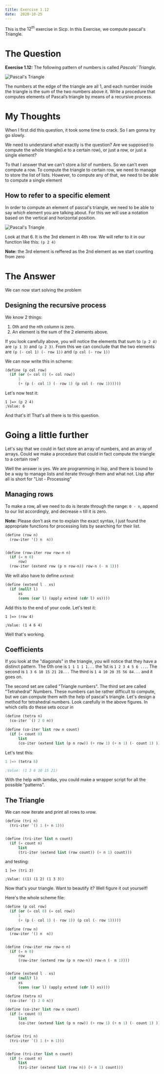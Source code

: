 ```yaml
---
title: Exercise 1.12
date:  2020-10-25
---
```


This is the $12^{th}$ exercise in Sicp. In this Exercise,
we compute pascal's Triangle. 

# The Question

**Exercise 1.12:** The following pattern of numbers is called *Pascals' Triangle.*

![Pascal's Triangle ](p-tri.gif)

The numbers at the edge of the triangle are all 1, and each number
inside the triangle is the sum of the two numbers above it. Write
a procedure that computes elements of Pascal’s triangle by means
of a recursive process.

# My Thoughts

When I first did this question, it took some time
to crack. So I am gonna try go slowly.

We need to understand *what* exactly is the question? Are we supposed 
to compute the whole triangle(i.e to a certain row), or just a row, or just a single element?

To that I answer that we can't store a *list* of numbers. So we can't even
compute a row. To compute the triangle to certain row, we need to manage
to store the list of lists. However, to compute any of that, we need to be 
able to compute a single element

## How to refer to a specific element

In order to compute an element of pascal's triangle, we need
to be able to say *which* element you are talking about. For
this we will use a notation based on the vertical and horizontal position.

![Pascal's Triangle](p-tri-r.gif)

Look at that 6. It is the 3rd element in 4th row.
We will refer to it in our function like this:
`(p 2 4)`

**Note:** the 3rd element is reffered as the 
2nd element as we start counting from zero

# The Answer

We can now start solving the problem

## Designing the recursive process

We know 2 things:
    
1. 0th and the nth column is zero.
2. An element is the sum of the 2 elements above.

If you look carefully above, you will notice
the elements that sum to `(p 2 4)` are `(p 1 3)` 
and `(p 2 3)`. From this we can conclude that
the two elements are `(p (- col 1) (- row 1))` and
`(p col (- row 1))`

We can now write this in scheme:

```scheme
(define (p col row)
  (if (or (= col 0) (= col row))
      1
      (+ (p (- col 1) (- row 1) (p col (- row 1))))))
```

Let's now test it:

```
1 ]=> (p 2 4)
;Value: 6
```

And that's it! That's all there is to this question.

# Going a little further

Let's say that we could in fact store an array of
numbers, and an array of arrays. Could we make a procedure
that could in fact compute the triangle to a certain row?

Well the answer is yes. We are programming in lisp, and there 
is bound to be a way to manage lists and iterate through them
and what not. Lisp after all is short for "List - Processing"

## Managing rows

To make a row, all we need to do is iterate through the range:
`0 - n`, append to our list accordingly, and decrease `n` till it
is zero.

**Note:** Please don't ask me to explain
the exact syntax, I just found the appropriate functions
for processing lists by searching for their list.

```scheme
(define (row n)
  (row-iter '() n  n))


(define (row-iter row row-n n)
  (if (= n 0)
      row)
  (row-iter (extend row (p n row-n)) row-n (- n 1)))
```

We will also have to define `extend`:

```scheme
(define (extend l . xs)
  (if (null? l)
      xs
      (cons (car l) (apply extend (cdr l) xs))))
```

Add this to the end of your code. Let's test it:

```
1 ]=> (row 4)

;Value: (1 4 6 4)
```

Well that's working.

## Coefficients

If you look at the "diagonals" in the triangle, you will notice that
they have a distinct pattern. The 0th one is `1 1 1 1 1...`
the 1st is `1 2 3 4 5 6 ...`. The second is `1 3 6 10 15 21 28...`
The third is `1 4 10 20 35 56 84...` and it goes on.

The second set are called "Triangle numbers". The third set are called
"Tetrahedral" Numbers. These numbers can be rather difficult to compute,
but we can compute them with the help of pascal's triangle. Let's design a method
for tetrahedral numbers. Look carefully in the above figures. In which cells do these
sets occur in

```scheme
(define (tetra n)
  (co-iter `() 2 0 n))

(define (co-iter list row n count)
  (if (= count 0)
      list
      (co-iter (extend list (p n row)) (+ row 1) (+ n 1) (- count 1) )))
```

Let's test this:

```scheme
1 ]=> (tetra 6)

;Value: (1 3 6 10 15 21)
```

With the help with lamdas, you could make a wrapper script
for all the possible "patterns".

## The Triangle

We can now iterate and print all rows to `n`row.

```scheme
(define (tri n)
  (tri-iter `() 1 (+ n 1)))


(define (tri-iter list n count)
  (if (= count n)
      list
      (tri-iter (extend list (row count)) (+ n 1) count)))
```

and testing:

```
1 ]=> (tri 3)

;Value: ((1) (1 2) (1 3 3))
```

Now that's your triangle. Want to beautify it? Well figure it out yourself!

Here's the whole scheme file:

```scheme
(define (p col row)
  (if (or (= col 0) (= col row))
      1
      (+ (p (- col 1) (- row 1)) (p col (- row 1)))))

(define (row n)
  (row-iter '() n  n))


(define (row-iter row row-n n)
  (if (= n 0)
      row
      (row-iter (extend row (p n row-n)) row-n (- n 1))))


(define (extend l . xs)
  (if (null? l)
      xs
      (cons (car l) (apply extend (cdr l) xs))))

(define (tetra n)
  (co-iter `() 2 0 n))

(define (co-iter list row n count)
  (if (= count 0)
      list
      (co-iter (extend list (p n row)) (+ row 1) (+ n 1) (- count 1) )))


(define (tri n)
  (tri-iter `() 1 (+ n 1)))


(define (tri-iter list n count)
  (if (= count n)
      list
      (tri-iter (extend list (row n)) (+ n 1) count)))
```

